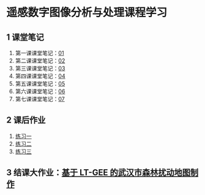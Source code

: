 # 遥感数字图像分析与处理课程学习



## 1 课堂笔记

1. 第一课课堂笔记：[01](./01.md)
2. 第二课课堂笔记：[02](./02.md)
3. 第三课课堂笔记：[03](./03.md)
4. 第四课课堂笔记：[04](./04.md)
5. 第五课课堂笔记：[05](./05.md)
6. 第六课课堂笔记：[06](./06.md)
7. 第七课课堂笔记：[07](./07.md)



## 2 课后作业

1. [练习一](./practice/01.md)
2. [练习二](./practice/02.md)
3. [练习三](./practice/03.md)



## 3 结课大作业：[基于 LT-GEE 的武汉市森林扰动地图制作](./practice/coursework.md)





